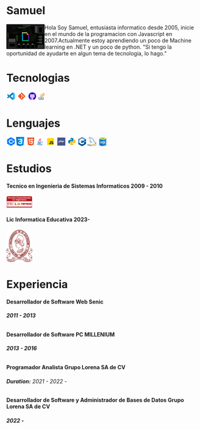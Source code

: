 # Samuel 

<img  align="left" width="100" src="https://github.com/samuelreyesiglesias/dev.gifs/blob/main/tech.api.gif?raw=true" />Hola Soy Samuel, entusiasta informatico desde 2005, inicie en el mundo de la programacion con Javascript en 2007.Actualmente estoy aprendiendo un poco de Machine learning en .NET y un poco de python. "Si tengo la  oportunidad de ayudarte en algun tema de tecnologia, lo hago."
<br clear="left"/>

# Tecnologias
<img src="https://github.com/samuelreyesiglesias/dev.gifs/blob/main/tech.vscode.svg?raw=true" height=24> <img src="https://github.com/samuelreyesiglesias/dev.gifs/blob/main/tech.git.svg?raw=true" height=24> <img src="https://github.com/samuelreyesiglesias/dev.gifs/blob/main/tech.github.svg" height=24><img src="https://github.com/samuelreyesiglesias/dev.gifs/blob/main/tech.stackoverflow.svg" height=24>

 
# Lenguajes
<img src="https://github.com/samuelreyesiglesias/dev.gifs/blob/main/lang.c%23.png?raw=true" height=24><img src="https://raw.githubusercontent.com/samuelreyesiglesias/dev.gifs/14fc77d20d335aa07cf0bc1b9e7062e181067919/lang.css.svg" height=24>
<img src="https://github.com/samuelreyesiglesias/dev.gifs/blob/main/lang.html5.png?raw=true" height=24><img src="https://raw.githubusercontent.com/samuelreyesiglesias/dev.gifs/14fc77d20d335aa07cf0bc1b9e7062e181067919/lang.java.svg" height=24> <img src="https://raw.githubusercontent.com/samuelreyesiglesias/dev.gifs/14fc77d20d335aa07cf0bc1b9e7062e181067919/lang.js.svg" height=24> <img src="https://github.com/samuelreyesiglesias/dev.gifs/blob/main/lang.php.png?raw=true" height=24> <img src="https://raw.githubusercontent.com/samuelreyesiglesias/dev.gifs/14fc77d20d335aa07cf0bc1b9e7062e181067919/lang.python.svg" height=24> <img src="https://github.com/samuelreyesiglesias/dev.gifs/blob/main/ISO_C%2B%2B_Logo.svg.png" height=24> <img src="https://github.com/samuelreyesiglesias/dev.gifs/blob/main/lang.mysql.png" height=24> <img src="https://github.com/samuelreyesiglesias/dev.gifs/blob/main/lang.sql.png" height=24>


# Estudios
####  **Tecnico en Ingenieria de Sistemas Informaticos 2009 - 2010**
<img src="https://github.com/samuelreyesiglesias/dev.gifs/blob/main/university.itca.png" width=68>

####  **Lic Informatica Educativa 2023-**
<img src="https://github.com/samuelreyesiglesias/dev.gifs/blob/main/university.ues.png" width=68>


# Experiencia
#### **Desarrollador de Software Web Senic**
######  **2011 - 2013**

#### **Desarrollador de Software PC MILLENIUM** 
###### **2013 - 2016**

#### **Programador Analista Grupo Lorena SA de CV**
######  **Duration:** 2021 - 2022 -

#### **Desarrollador de Software y Administrador de Bases de Datos Grupo Lorena SA de CV**
######  **2022 -**
